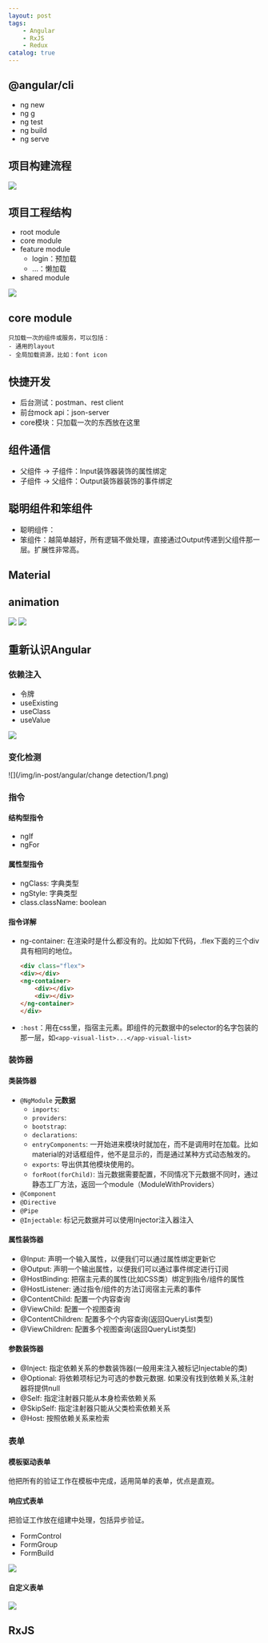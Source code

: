 ```yaml
---
layout: post
tags: 
    - Angular
    - RxJS
    - Redux
catalog: true
---
```



## @angular/cli

- ng new
- ng g
- ng test
- ng build
- ng serve

## 项目构建流程

![](/img/in-post/angular/项目开发流程.png)

## 项目工程结构

- root module
- core module
- feature module
    - login：预加载
    - ...：懒加载
- shared module

![](/img/in-post/angular/工程结构.png)

## core module

    只加载一次的组件或服务，可以包括：
    - 通用的layout
    - 全局加载资源，比如：font icon

## 快捷开发

- 后台测试：postman、rest client
- 前台mock api：json-server
- core模块：只加载一次的东西放在这里

## 组件通信

- 父组件 -> 子组件：Input装饰器装饰的属性绑定
- 子组件 -> 父组件：Output装饰器装饰的事件绑定

## 聪明组件和笨组件

- 聪明组件：
- 笨组件：越简单越好，所有逻辑不做处理，直接通过Output传递到父组件那一层。扩展性非常高。

## Material

## animation

![](/img/in-post/angular/amination/angular动画.png)
![](/img/in-post/angular/amination/angular动画2.png)

## 重新认识Angular

### 依赖注入

- 令牌
- useExisting
- useClass
- useValue

![](/img/in-post/angular/DI.png)

### 变化检测

![](/img/in-post/angular/change detection/1.png)

### 指令

#### 结构型指令

- ngIf
- ngFor

#### 属性型指令

- ngClass: 字典类型
- ngStyle: 字典类型
- class.className: boolean

#### 指令详解

- ng-container: 在渲染时是什么都没有的。比如如下代码，.flex下面的三个div具有相同的地位。
    ``` html
    <div class="flex">
    <div></div>
    <ng-container>
        <div></div>
        <div></div>
    </ng-container>
    </div>
    ```

- `:host`：用在css里，指宿主元素。即组件的元数据中的selector的名字包装的那一层，如`<app-visual-list>...</app-visual-list>`

### 装饰器

#### 类装饰器

- `@NgModule`
    **元数据**
    - `imports`: 
    - `providers`:
    - `bootstrap`:
    - `declarations`:
    - `entryComponents`: 一开始进来模块时就加在，而不是调用时在加载。比如material的对话框组件，他不是显示的，而是通过某种方式动态触发的。
    - `exports`: 导出供其他模块使用的。
    - `forRoot(forChild)`: 当元数据需要配置，不同情况下元数据不同时，通过静态工厂方法，返回一个module（ModuleWithProviders）
- `@Component`
- `@Directive`
- `@Pipe`
- `@Injectable`: 标记元数据并可以使用Injector注入器注入

#### 属性装饰器

- @Input: 声明一个输入属性，以便我们可以通过属性绑定更新它
- @Output: 声明一个输出属性，以便我们可以通过事件绑定进行订阅
- @HostBinding: 把宿主元素的属性(比如CSS类）绑定到指令/组件的属性
- @HostListener: 通过指令/组件的方法订阅宿主元素的事件
- @ContentChild: 配置一个内容查询
- @ViewChild: 配置一个视图查询
- @ContentChildren: 配置多个个内容查询(返回QueryList类型)
- @ViewChildren: 配置多个视图查询(返回QueryList类型)

#### 参数装饰器

- @Inject: 指定依赖关系的参数装饰器(一般用来注入被标记Injectable的类)
- @Optional: 将依赖项标记为可选的参数元数据. 如果没有找到依赖关系,注射器将提供null
- @Self: 指定注射器只能从本身检索依赖关系
- @SkipSelf: 指定注射器只能从父类检索依赖关系
- @Host: 按照依赖关系来检索


### 表单

#### 模板驱动表单

他把所有的验证工作在模板中完成，适用简单的表单，优点是直观。

#### 响应式表单

把验证工作放在组建中处理，包括异步验证。
- FormControl
- FormGroup
- FormBuild

![](/img/in-post/angular/表单/响应式表单.png)
#### 自定义表单

![](/img/in-post/angular/表单/自定义表单.png)

## RxJS